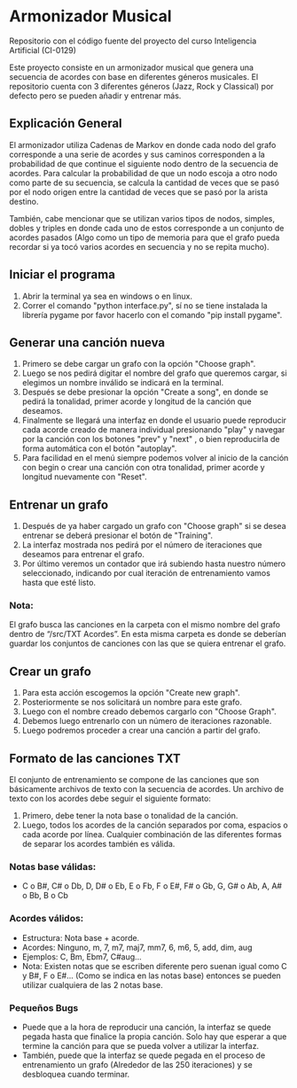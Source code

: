 # Armonizador Musical
Repositorio con el código fuente del proyecto del curso Inteligencia Artificial (CI-0129)

Este proyecto consiste en un armonizador musical que genera una secuencia de acordes con base en diferentes géneros musicales. El repositorio cuenta con 3 diferentes géneros (Jazz, Rock y Classical) por defecto pero se pueden añadir y entrenar más.

## Explicación General
El armonizador utiliza Cadenas de Markov en donde cada nodo del grafo corresponde a una serie de acordes y sus caminos corresponden a la probabilidad de que continue el siguiente nodo dentro de la secuencia de acordes. Para calcular la probabilidad de que un nodo escoja a otro nodo como parte de su secuencia, se calcula la cantidad de veces que se pasó por el nodo origen entre la cantidad de veces que se pasó por la arista destino. 

También, cabe mencionar que se utilizan varios tipos de nodos, simples, dobles y triples en donde cada uno de estos corresponde a un conjunto de acordes pasados (Algo como un tipo de memoria para que el grafo pueda recordar si ya tocó varios acordes en secuencia y no se repita mucho). 

## Iniciar el programa
1. Abrir la terminal ya sea en windows o en linux. 
1. Correr el comando "python interface.py", sí no se tiene instalada la librería pygame por favor hacerlo con el comando "pip install pygame". 

## Generar una canción nueva
1. Primero se debe cargar un grafo con la opción "Choose graph". 
1. Luego se nos pedirá digitar el nombre del grafo que queremos cargar, si elegimos un nombre inválido se indicará en la terminal. 
1. Después se debe presionar la opción "Create a song", en donde se pedirá la tonalidad, primer acorde y longitud de la canción que deseamos.
1. Finalmente se llegará una interfaz en donde el usuario puede reproducir cada acorde creado de manera individual presionando "play" y navegar 
por la canción con los botones "prev" y "next" , o bien reproducirla de forma automática con el botón "autoplay". 
1. Para facilidad en el menú siempre podemos volver al inicio de la canción con begin o crear una canción con otra tonalidad, primer acorde y longitud 
nuevamente con "Reset". 

## Entrenar un grafo
1. Después de ya haber cargado un grafo con "Choose graph" si se desea entrenar se deberá presionar el botón de "Training". 
1. La interfaz mostrada nos pedirá por el número de iteraciones que deseamos para entrenar el grafo. 
1. Por último veremos un contador que irá subiendo hasta nuestro número seleccionado, indicando por cual iteración de entrenamiento 
vamos hasta que esté listo. 
### Nota: 
El grafo busca las canciones en la carpeta con el mismo nombre del grafo dentro de “/src/TXT Acordes”. En esta misma carpeta es donde se deberían guardar los conjuntos de canciones con las que se quiera entrenar el grafo.

## Crear un grafo
1. Para esta acción escogemos la opción "Create new graph".
1. Posteriormente se nos solicitará un nombre para este grafo.
1. Luego con el nombre creado debemos cargarlo con "Choose Graph".
1. Debemos luego entrenarlo con un número de iteraciones razonable.
1. Luego podremos proceder a crear una canción a partir del grafo.

## Formato de las canciones TXT
El conjunto de entrenamiento se compone de las canciones que son básicamente archivos de texto con la secuencia de acordes.
Un archivo de texto con los acordes debe seguir el siguiente formato:
1. Primero, debe tener la nota base o tonalidad de la canción.
1. Luego, todos los acordes de la canción separados por coma, espacios o cada acorde por línea. Cualquier combinación de las diferentes formas de separar los acordes también es válida.


### Notas base válidas:	
* C o B#, C# o Db, D, D# o Eb, E o Fb, F o E#, F# o Gb, G, G# o Ab, A, A# o Bb, B o Cb
### Acordes válidos:	
* Estructura: Nota base + acorde.
* Acordes: Ninguno, m, 7, m7, maj7, mm7, 6, m6, 5, add, dim, aug
* Ejemplos: C, Bm,  Ebm7, C#aug…
* Nota: Existen notas que se escriben diferente pero suenan igual como C y B#, F o E#... (Como se indica en las notas base) entonces se pueden utilizar cualquiera de las 2 notas base.

### Pequeños Bugs
* Puede que a la hora de reproducir una canción, la interfaz se quede pegada hasta que finalice la propia canción. Solo hay que esperar a que termine la canción para que se pueda volver a utilizar la interfaz.
* También, puede que la interfaz se quede pegada en el proceso de entrenamiento un grafo (Alrededor de las 250 iteraciones) y se desbloquea cuando terminar.
